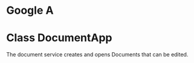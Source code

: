 <h1>Google A</h1>
<h1>Class DocumentApp</h1>

<p>The document service creates and opens Documents that can be edited.</p>
